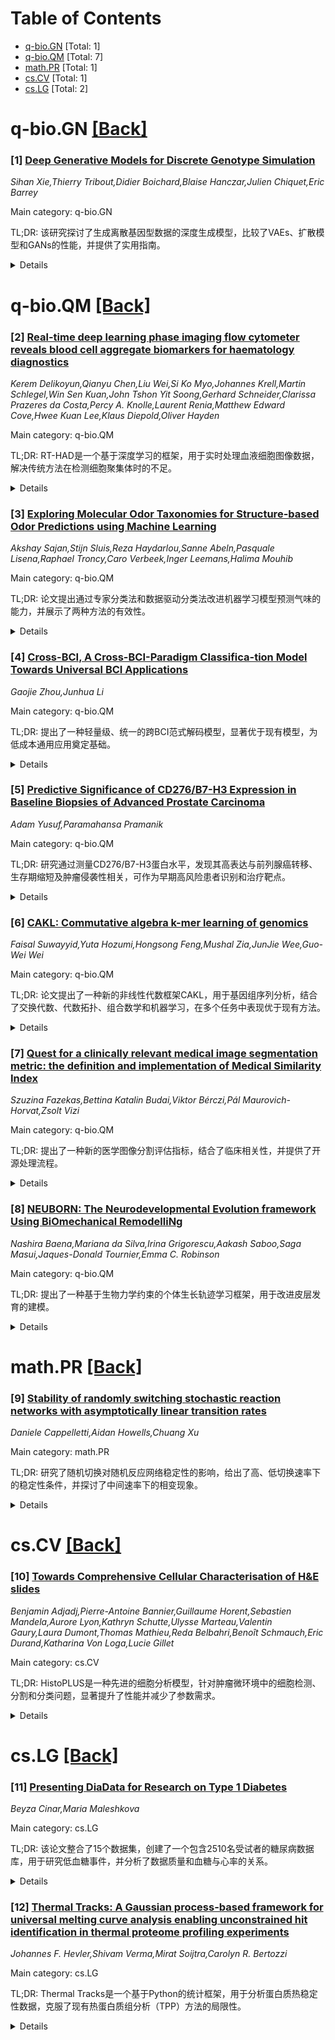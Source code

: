 <div id=toc></div>

# Table of Contents

- [q-bio.GN](#q-bio.GN) [Total: 1]
- [q-bio.QM](#q-bio.QM) [Total: 7]
- [math.PR](#math.PR) [Total: 1]
- [cs.CV](#cs.CV) [Total: 1]
- [cs.LG](#cs.LG) [Total: 2]


<div id='q-bio.GN'></div>

# q-bio.GN [[Back]](#toc)

### [1] [Deep Generative Models for Discrete Genotype Simulation](https://arxiv.org/abs/2508.09212)
*Sihan Xie,Thierry Tribout,Didier Boichard,Blaise Hanczar,Julien Chiquet,Eric Barrey*

Main category: q-bio.GN

TL;DR: 该研究探讨了生成离散基因型数据的深度生成模型，比较了VAEs、扩散模型和GANs的性能，并提供了实用指南。


<details>
  <summary>Details</summary>
Motivation: 解决基因型数据生成的挑战，同时保护隐私并提高数据可访问性。

Method: 开发并评估了VAEs、扩散模型和GANs，针对离散基因型数据进行了适应性调整。

Result: 模型能有效捕捉遗传模式并保留基因型-表型关联。

Conclusion: 研究为基因型模拟提供了全面的模型比较和实用指南，代码已公开。

Abstract: Deep generative models open new avenues for simulating realistic genomic data
while preserving privacy and addressing data accessibility constraints. While
previous studies have primarily focused on generating gene expression or
haplotype data, this study explores generating genotype data in both
unconditioned and phenotype-conditioned settings, which is inherently more
challenging due to the discrete nature of genotype data. In this work, we
developed and evaluated commonly used generative models, including Variational
Autoencoders (VAEs), Diffusion Models, and Generative Adversarial Networks
(GANs), and proposed adaptation tailored to discrete genotype data. We
conducted extensive experiments on large-scale datasets, including all
chromosomes from cow and multiple chromosomes from human. Model performance was
assessed using a well-established set of metrics drawn from both deep learning
and quantitative genetics literature. Our results show that these models can
effectively capture genetic patterns and preserve genotype-phenotype
association. Our findings provide a comprehensive comparison of these models
and offer practical guidelines for future research in genotype simulation. We
have made our code publicly available at
https://github.com/SihanXXX/DiscreteGenoGen.

</details>


<div id='q-bio.QM'></div>

# q-bio.QM [[Back]](#toc)

### [2] [Real-time deep learning phase imaging flow cytometer reveals blood cell aggregate biomarkers for haematology diagnostics](https://arxiv.org/abs/2508.09215)
*Kerem Delikoyun,Qianyu Chen,Liu Wei,Si Ko Myo,Johannes Krell,Martin Schlegel,Win Sen Kuan,John Tshon Yit Soong,Gerhard Schneider,Clarissa Prazeres da Costa,Percy A. Knolle,Laurent Renia,Matthew Edward Cove,Hwee Kuan Lee,Klaus Diepold,Oliver Hayden*

Main category: q-bio.QM

TL;DR: RT-HAD是一个基于深度学习的框架，用于实时处理血液细胞图像数据，解决传统方法在检测细胞聚集体时的不足。


<details>
  <summary>Details</summary>
Motivation: 传统血液学方法无法有效检测细胞聚集体，且现有技术面临数据存储和处理难题。RT-HAD旨在提供一种快速、准确的解决方案。

Method: 结合物理一致的全息重建和检测技术，将每个血细胞表示为图结构，利用深度学习识别聚集体。

Result: RT-HAD能在1.5分钟内处理30GB数据，血小板聚集体检测错误率为8.9%，符合临床标准。

Conclusion: RT-HAD解决了即时诊断中的大数据挑战，显著提升了无标记功能诊断的可行性。

Abstract: While analysing rare blood cell aggregates remains challenging in automated
haematology, they could markedly advance label-free functional diagnostics.
Conventional flow cytometers efficiently perform cell counting with leukocyte
differentials but fail to identify aggregates with flagged results, requiring
manual reviews. Quantitative phase imaging flow cytometry captures detailed
aggregate morphologies, but clinical use is hampered by massive data storage
and offline processing. Incorporating hidden biomarkers into routine
haematology panels would significantly improve diagnostics without flagged
results. We present RT-HAD, an end-to-end deep learning-based image and data
processing framework for off-axis digital holographic microscopy (DHM), which
combines physics-consistent holographic reconstruction and detection,
representing each blood cell in a graph to recognize aggregates. RT-HAD
processes >30 GB of image data on-the-fly with turnaround time of <1.5 min and
error rate of 8.9% in platelet aggregate detection, which matches acceptable
laboratory error rates of haematology biomarkers and solves the big data
challenge for point-of-care diagnostics.

</details>


### [3] [Exploring Molecular Odor Taxonomies for Structure-based Odor Predictions using Machine Learning](https://arxiv.org/abs/2508.09217)
*Akshay Sajan,Stijn Sluis,Reza Haydarlou,Sanne Abeln,Pasquale Lisena,Raphael Troncy,Caro Verbeek,Inger Leemans,Halima Mouhib*

Main category: q-bio.QM

TL;DR: 论文提出通过专家分类法和数据驱动分类法改进机器学习模型预测气味的能力，并展示了两种方法的有效性。


<details>
  <summary>Details</summary>
Motivation: 解决从分子结构预测气味的挑战，尤其是对气味空间和结构-气味关系的有限理解。

Method: 使用专家分类法（基于语义和感知相似性）和数据驱动分类法（基于气味描述符的共现模式聚类）改进机器学习模型。

Result: 两种分类法均提升了预测性能，优于随机分组，并通过深入错误分析揭示了气味-结构关系的复杂性。

Conclusion: 两种分类法为气味研究提供了新工具，数据驱动分类法有助于验证专家分类法，推动气味分子空间的探索。

Abstract: One of the key challenges to predict odor from molecular structure is
unarguably our limited understanding of the odor space and the complexity of
the underlying structure-odor relationships. Here, we show that the predictive
performance of machine learning models for structure-based odor predictions can
be improved using both, an expert and a data-driven odor taxonomy. The expert
taxonomy is based on semantic and perceptual similarities, while the
data-driven taxonomy is based on clustering co-occurrence patterns of odor
descriptors directly from the prepared dataset. Both taxonomies improve the
predictions of different machine learning models and outperform random
groupings of descriptors that do not reflect existing relations between odor
descriptors. We assess the quality of both taxonomies through their predictive
performance across different odor classes and perform an in-depth error
analysis highlighting the complexity of odor-structure relationships and
identifying potential inconsistencies within the taxonomies by showcasing pear
odorants used in perfumery. The data-driven taxonomy allows us to critically
evaluate our expert taxonomy and better understand the molecular odor space.
Both taxonomies as well as a full dataset are made available to the community,
providing a stepping stone for a future community-driven exploration of the
molecular basis of smell. In addition, we provide a detailed multi-layer expert
taxonomy including a total of 777 different descriptors from the Pyrfume
repository.

</details>


### [4] [Cross-BCI, A Cross-BCI-Paradigm Classifica-tion Model Towards Universal BCI Applications](https://arxiv.org/abs/2508.09242)
*Gaojie Zhou,Junhua Li*

Main category: q-bio.QM

TL;DR: 提出了一种轻量级、统一的跨BCI范式解码模型，显著优于现有模型，为低成本通用应用奠定基础。


<details>
  <summary>Details</summary>
Motivation: 现有BCI分类模型通常针对单一范式设计，重新开发成本高，且需要轻量级模型以适应便携设备。

Method: 模型结合时空卷积、多尺度局部特征选择和多维全局特征提取模块，生成高级特征表示。

Result: 在三种经典BCI范式上，模型准确率达88.39%，显著优于对比模型。

Conclusion: 该模型为跨BCI范式分类提供了可行方案，推动了低成本通用解码系统的发展。

Abstract: Classification models used in brain-computer interface (BCI) are usually
designed for a single BCI paradigm. This requires the redevelopment of the
model when applying it to a new BCI paradigm, resulting in repeated costs and
effort. Moreover, less complex deep learning models are desired for practical
usage, as well as for deployment on portable devices. In or-der to fill the
above gaps, we, in this study, proposed a light-weight and unified decoding
model for cross-BCI-paradigm classification. The proposed model starts with a
tempo-spatial convolution. It is followed by a multi-scale local feature
selec-tion module, aiming to extract local features shared across BCI paradigms
and generate weighted features. Finally, a mul-ti-dimensional global feature
extraction module is designed, in which multi-dimensional global features are
extracted from the weighted features and fused with the weighted features to
form high-level feature representations associated with BCI para-digms. The
results, evaluated on a mixture of three classical BCI paradigms (i.e., MI,
SSVEP, and P300), demon-strate that the proposed model achieves 88.39%, 82.36%,
80.01%, and 0.8092 for accuracy, macro-precision, mac-ro-recall, and
macro-F1-score, respectively, significantly out-performing the compared models.
This study pro-vides a feasible solution for cross-BCI-paradigm
classifica-tion. It lays a technological foundation for de-veloping a new
generation of unified decoding systems, paving the way for low-cost and
universal practical applications.

</details>


### [5] [Predictive Significance of CD276/B7-H3 Expression in Baseline Biopsies of Advanced Prostate Carcinoma](https://arxiv.org/abs/2508.09373)
*Adam Yusuf,Paramahansa Pramanik*

Main category: q-bio.QM

TL;DR: 研究通过测量CD276/B7-H3蛋白水平，发现其高表达与前列腺癌转移、生存期缩短及肿瘤侵袭性相关，可作为早期高风险患者识别和治疗靶点。


<details>
  <summary>Details</summary>
Motivation: 前列腺癌诊断时病情差异大，长期预后预测困难，需寻找可靠生物标志物。

Method: 分析248名男性诊断组织样本中的B7-H3水平，比较局限性与转移性癌症患者。

Result: 转移患者B7-H3水平更高，高表达与生存期短、PSA高及Gleason评分高相关。

Conclusion: B7-H3可作为早期高风险识别标志物，并为晚期前列腺癌治疗提供新靶点。

Abstract: At the time of diagnosis, prostate cancer can appear deceptively mild or
already display signs of widespread disease. Predicting long-term outcomes is
often uncertain. This research focused on measuring CD276/B7-H3, an immune
checkpoint protein linked to tumor development, in diagnostic tissue samples
from 248 men. Participants included both those with cancer confined to the
prostate and those with confirmed metastases. Analysis showed that patients
with metastatic disease were more likely to exhibit increased B7-H3 levels.
Strong expression of this marker was associated with shorter survival times and
was observed alongside higher PSA concentrations and greater tumor
aggressiveness based on Gleason grading. These trends remained consistent even
when other prognostic factors were taken into account. The results suggest that
assessing B7-H3 during the initial biopsy could help clinicians identify
high-risk patients earlier. This marker may also represent a new target for
treatment strategies in advanced prostate cancer.

</details>


### [6] [CAKL: Commutative algebra k-mer learning of genomics](https://arxiv.org/abs/2508.09406)
*Faisal Suwayyid,Yuta Hozumi,Hongsong Feng,Mushal Zia,JunJie Wee,Guo-Wei Wei*

Main category: q-bio.QM

TL;DR: 论文提出了一种新的非线性代数框架CAKL，用于基因组序列分析，结合了交换代数、代数拓扑、组合数学和机器学习，在多个任务中表现优于现有方法。


<details>
  <summary>Details</summary>
Motivation: 尽管有多种序列分析模型可用，但比较基因组分析在基因组学、遗传学和系统发育学中仍具挑战性。交换代数作为代数几何和数论的基础工具，很少用于数据科学和生物学。

Method: 引入交换代数k-mer学习（CAKL）框架，结合交换代数、代数拓扑、组合数学和机器学习，建立新的数学范式。

Result: 在三个任务（遗传变异识别、系统发育树分析和病毒基因组分类）中，CAKL在11个数据集上优于五种最先进的序列分析方法，尤其在病毒分类中表现突出，且具有可扩展性和鲁棒性。

Conclusion: CAKL开创了交换代数在数据分析和学习中的新纪元。

Abstract: Despite the availability of various sequence analysis models, comparative
genomic analysis remains a challenge in genomics, genetics, and phylogenetics.
Commutative algebra, a fundamental tool in algebraic geometry and number
theory, has rarely been used in data and biological sciences. In this study, we
introduce commutative algebra k-mer learning (CAKL) as the first-ever nonlinear
algebraic framework for analyzing genomic sequences. CAKL bridges between
commutative algebra, algebraic topology, combinatorics, and machine learning to
establish a new mathematical paradigm for comparative genomic analysis. We
evaluate its effectiveness on three tasks -- genetic variant identification,
phylogenetic tree analysis, and viral genome classification -- typically
requiring alignment-based, alignment-free, and machine-learning approaches,
respectively. Across eleven datasets, CAKL outperforms five state-of-the-art
sequence analysis methods, particularly in viral classification, and maintains
stable predictive accuracy as dataset size increases, underscoring its
scalability and robustness. This work ushers in a new era in commutative
algebraic data analysis and learning.

</details>


### [7] [Quest for a clinically relevant medical image segmentation metric: the definition and implementation of Medical Similarity Index](https://arxiv.org/abs/2508.09722)
*Szuzina Fazekas,Bettina Katalin Budai,Viktor Bérczi,Pál Maurovich-Horvat,Zsolt Vizi*

Main category: q-bio.QM

TL;DR: 提出了一种新的医学图像分割评估指标，结合了临床相关性，并提供了开源处理流程。


<details>
  <summary>Details</summary>
Motivation: 传统分割评估指标仅基于几何特性，无法适应多样化临床应用，需开发更灵活的评估方法。

Method: 定义双向局部距离，配对测试与参考轮廓点，计算欧氏距离并评分，最终得出医学相似性指数。

Result: 开发了易用的Python处理流程，支持多切片图像和多掩码处理，并在前列腺分割中验证了适应性。

Conclusion: 新指标和开源工具可方便地评估医学图像分割的临床相关性。

Abstract: Background: In the field of radiology and radiotherapy, accurate delineation
of tissues and organs plays a crucial role in both diagnostics and
therapeutics. While the gold standard remains expert-driven manual
segmentation, many automatic segmentation methods are emerging. The evaluation
of these methods primarily relies on traditional metrics that only incorporate
geometrical properties and fail to adapt to various applications.
  Aims: This study aims to develop and implement a clinically relevant
segmentation metric that can be adapted for use in various medical imaging
applications.
  Methods: Bidirectional local distance was defined, and the points of the test
contour were paired with points of the reference contour. After correcting for
the distance between the test and reference center of mass, Euclidean distance
was calculated between the paired points, and a score was given to each test
point. The overall medical similarity index was calculated as the average score
across all the test points. For demonstration, we used myoma and prostate
datasets; nnUNet neural networks were trained for segmentation.
  Results: An easy-to-use, sustainable image processing pipeline was created
using Python. The code is available in a public GitHub repository along with
Google Colaboratory notebooks. The algorithm can handle multislice images with
multiple masks per slice. Mask splitting algorithm is also provided that can
separate the concave masks. We demonstrate the adaptability with prostate
segmentation evaluation.
  Conclusions: A novel segmentation evaluation metric was implemented, and an
open-access image processing pipeline was also provided, which can be easily
used for automatic measurement of clinical relevance of medical image
segmentation.}

</details>


### [8] [NEUBORN: The Neurodevelopmental Evolution framework Using BiOmechanical RemodelliNg](https://arxiv.org/abs/2508.09757)
*Nashira Baena,Mariana da Silva,Irina Grigorescu,Aakash Saboo,Saga Masui,Jaques-Donald Tournier,Emma C. Robinson*

Main category: q-bio.QM

TL;DR: 提出了一种基于生物力学约束的个体生长轨迹学习框架，用于改进皮层发育的建模。


<details>
  <summary>Details</summary>
Motivation: 当前规范建模框架难以捕捉精细解剖细节，因其依赖群体平均参考空间。

Method: 通过分层网络架构实现生物力学约束的纵向微分同胚图像配准。

Result: 方法生成更平滑的变形和更少的负雅可比行列式，提高了生物合理性。

Conclusion: 该框架为预测脑成熟和早期识别皮层发育畸形提供了新可能。

Abstract: Understanding individual cortical development is essential for identifying
deviations linked to neurodevelopmental disorders. However, current normative
modelling frameworks struggle to capture fine-scale anatomical details due to
their reliance on modelling data within a population-average reference space.
Here, we present a novel framework for learning individual growth trajectories
from biomechanically constrained, longitudinal, diffeomorphic image
registration, implemented via a hierarchical network architecture. Trained on
neonatal MRI data from the Developing Human Connectome Project, the method
improves the biological plausibility of warps, generating growth trajectories
that better follow population-level trends while generating smoother warps,
with fewer negative Jacobians, relative to state-of-the-art baselines. The
resulting subject-specific deformations provide interpretable, biologically
grounded mappings of development. This framework opens new possibilities for
predictive modeling of brain maturation and early identification of
malformations of cortical development.

</details>


<div id='math.PR'></div>

# math.PR [[Back]](#toc)

### [9] [Stability of randomly switching stochastic reaction networks with asymptotically linear transition rates](https://arxiv.org/abs/2507.09421)
*Daniele Cappelletti,Aidan Howells,Chuang Xu*

Main category: math.PR

TL;DR: 研究了随机切换对随机反应网络稳定性的影响，给出了高、低切换速率下的稳定性条件，并探讨了中间速率下的相变现象。


<details>
  <summary>Details</summary>
Motivation: 随机反应网络在生物化学等领域广泛应用，但其参数（速率常数）在实际中可能变化，研究切换速率对稳定性的影响具有重要意义。

Method: 通过矩阵条件分析高、低切换速率下的稳定性（正递归和瞬态），并通过示例验证中间速率下的相变现象。

Result: 给出了高、低切换速率下的稳定性条件，并发现中间速率下可能存在多次相变。

Conclusion: 切换速率对随机反应网络的稳定性有显著影响，中间速率下可能出现复杂的相变行为。

Abstract: Stochastic reaction networks are mathematical models frequently used in, but
not limited to, biochemistry. These models are continuous-time Markov chains
whose transition rates depend on certain parameters called rate constants,
which despite the name may not be constant in real-world applications. In this
paper we study how random switching between different stochastic reaction
networks with asymptotically linear rate functions affects the stability of the
process. We give matrix conditions for both positive recurrence (indeed,
exponentially ergodicity) and transience (indeed, evanescence) in both the
regime with high switching rates and the regime with low switching rates. We
then make use of these conditions to provide examples of processes whose
stability behavior changes as the switching rate varies. We also explore what
happens in the middle regime where the switching rates are neither high nor low
and our theorems do not apply. Specifically, we show by examples that there can
be arbitrarily many phase transitions between exponentially ergodicity and
evanescence as the switching rate increases.

</details>


<div id='cs.CV'></div>

# cs.CV [[Back]](#toc)

### [10] [Towards Comprehensive Cellular Characterisation of H&E slides](https://arxiv.org/abs/2508.09926)
*Benjamin Adjadj,Pierre-Antoine Bannier,Guillaume Horent,Sebastien Mandela,Aurore Lyon,Kathryn Schutte,Ulysse Marteau,Valentin Gaury,Laura Dumont,Thomas Mathieu,Reda Belbahri,Benoît Schmauch,Eric Durand,Katharina Von Loga,Lucie Gillet*

Main category: cs.CV

TL;DR: HistoPLUS是一种先进的细胞分析模型，针对肿瘤微环境中的细胞检测、分割和分类问题，显著提升了性能并减少了参数需求。


<details>
  <summary>Details</summary>
Motivation: 现有方法在罕见细胞类型和跨域泛化上表现不佳，HistoPLUS旨在解决这些问题。

Method: 基于108,722个核的新数据集训练，覆盖13种细胞类型。

Result: 在外部验证中，检测质量提升5.2%，分类F1分数提升23.7%，参数减少5倍。

Conclusion: HistoPLUS显著改进了罕见细胞类型的研究，并支持更广泛的肿瘤微环境生物标志物研究。

Abstract: Cell detection, segmentation and classification are essential for analyzing
tumor microenvironments (TME) on hematoxylin and eosin (H&E) slides. Existing
methods suffer from poor performance on understudied cell types (rare or not
present in public datasets) and limited cross-domain generalization. To address
these shortcomings, we introduce HistoPLUS, a state-of-the-art model for cell
analysis, trained on a novel curated pan-cancer dataset of 108,722 nuclei
covering 13 cell types. In external validation across 4 independent cohorts,
HistoPLUS outperforms current state-of-the-art models in detection quality by
5.2% and overall F1 classification score by 23.7%, while using 5x fewer
parameters. Notably, HistoPLUS unlocks the study of 7 understudied cell types
and brings significant improvements on 8 of 13 cell types. Moreover, we show
that HistoPLUS robustly transfers to two oncology indications unseen during
training. To support broader TME biomarker research, we release the model
weights and inference code at https://github.com/owkin/histoplus/.

</details>


<div id='cs.LG'></div>

# cs.LG [[Back]](#toc)

### [11] [Presenting DiaData for Research on Type 1 Diabetes](https://arxiv.org/abs/2508.09160)
*Beyza Cinar,Maria Maleshkova*

Main category: cs.LG

TL;DR: 该论文整合了15个数据集，创建了一个包含2510名受试者的糖尿病数据库，用于研究低血糖事件，并分析了数据质量和血糖与心率的关系。


<details>
  <summary>Details</summary>
Motivation: 解决糖尿病研究中数据不足的问题，通过整合多个数据集提供大规模数据支持，以改进低血糖预测和糖尿病管理。

Method: 系统整合15个数据集，构建包含149百万次血糖测量的数据库，并提取两个子数据库（人口统计和心率数据），同时评估数据质量和进行相关性研究。

Result: 创建了均衡分布的大型数据库，发现数据不平衡和缺失值是主要挑战，并揭示了血糖与心率在低血糖前15至55分钟的相关性。

Conclusion: 整合的数据集为糖尿病研究提供了重要资源，数据质量问题和血糖与心率的关系为未来研究提供了方向。

Abstract: Type 1 diabetes (T1D) is an autoimmune disorder that leads to the destruction
of insulin-producing cells, resulting in insulin deficiency, as to why the
affected individuals depend on external insulin injections. However, insulin
can decrease blood glucose levels and can cause hypoglycemia. Hypoglycemia is a
severe event of low blood glucose levels ($\le$70 mg/dL) with dangerous side
effects of dizziness, coma, or death. Data analysis can significantly enhance
diabetes care by identifying personal patterns and trends leading to adverse
events. Especially, machine learning (ML) models can predict glucose levels and
provide early alarms. However, diabetes and hypoglycemia research is limited by
the unavailability of large datasets. Thus, this work systematically integrates
15 datasets to provide a large database of 2510 subjects with glucose
measurements recorded every 5 minutes. In total, 149 million measurements are
included, of which 4% represent values in the hypoglycemic range. Moreover, two
sub-databases are extracted. Sub-database I includes demographics, and
sub-database II includes heart rate data. The integrated dataset provides an
equal distribution of sex and different age levels. As a further contribution,
data quality is assessed, revealing that data imbalance and missing values
present a significant challenge. Moreover, a correlation study on glucose
levels and heart rate data is conducted, showing a relation between 15 and 55
minutes before hypoglycemia.

</details>


### [12] [Thermal Tracks: A Gaussian process-based framework for universal melting curve analysis enabling unconstrained hit identification in thermal proteome profiling experiments](https://arxiv.org/abs/2508.09659)
*Johannes F. Hevler,Shivam Verma,Mirat Soijtra,Carolyn R. Bertozzi*

Main category: cs.LG

TL;DR: Thermal Tracks是一个基于Python的统计框架，用于分析蛋白质热稳定性数据，克服了现有热蛋白质组分析（TPP）方法的局限性。


<details>
  <summary>Details</summary>
Motivation: 现有TPP方法假设蛋白质熔解曲线为S形，并受限于经验零分布，导致仅能检测约5%的数据。Thermal Tracks旨在解决这一问题，提供更灵活的分析方法。

Method: 使用高斯过程（GP）模型和平方指数核，灵活建模任何熔解曲线形状，并通过核先验生成无偏零分布。

Result: Thermal Tracks能够分析蛋白质组范围内的扰动（如通路抑制、基因修饰或环境压力），并适用于具有非传统熔解曲线的蛋白质（如相分离蛋白和膜蛋白）。

Conclusion: Thermal Tracks是一个免费、灵活的工具，适用于广泛的蛋白质热稳定性研究。

Abstract: Thermal Tracks is a Python-based statistical framework for analyzing protein
thermal stability data that overcomes key limitations of existing thermal
proteome profiling (TPP) work-flows. Unlike standard approaches that assume
sigmoidal melting curves and are constrained by empirical null distributions
(limiting significant hits to approximately 5 % of data), Thermal Tracks uses
Gaussian Process (GP) models with squared-exponential kernels to flexibly model
any melting curve shape while generating unbiased null distributions through
kernel priors. This framework is particularly valuable for analyzing
proteome-wide perturbations that significantly alter protein thermal stability,
such as pathway inhibitions, genetic modifications, or environmental stresses,
where conventional TPP methods may miss biologically relevant changes due to
their statistical constraints. Furthermore, Thermal Tracks excels at analyzing
proteins with un-conventional melting profiles, including phase-separating
proteins and membrane proteins, which often exhibit complex, non-sigmoidal
thermal stability behaviors. Thermal Tracks is freely available from GitHub and
is implemented in Python, providing an accessible and flexible tool for
proteome-wide thermal profiling studies.

</details>
